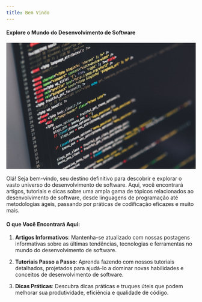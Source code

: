 ```yaml
---
title: Bem Vindo
---
```

#### Explore o Mundo do Desenvolvimento de Software

![Desenvolvimento de Software](./images/img1.jpg)

Olá! Seja bem-vindo, seu destino definitivo para descobrir e explorar o vasto universo do desenvolvimento de software. Aqui, você encontrará artigos, tutoriais e dicas sobre uma ampla gama de tópicos relacionados ao desenvolvimento de software, desde linguagens de programação até metodologias ágeis, passando por práticas de codificação eficazes e muito mais.

#### O que Você Encontrará Aqui:

1. **Artigos Informativos**: Mantenha-se atualizado com nossas postagens informativas sobre as últimas tendências, tecnologias e ferramentas no mundo do desenvolvimento de software.

2. **Tutoriais Passo a Passo**: Aprenda fazendo com nossos tutoriais detalhados, projetados para ajudá-lo a dominar novas habilidades e conceitos de desenvolvimento de software.

3. **Dicas Práticas**: Descubra dicas práticas e truques úteis que podem melhorar sua produtividade, eficiência e qualidade de código.